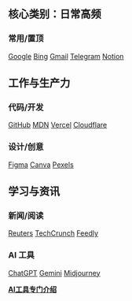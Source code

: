 <div class="nav-page-container" style="font-family: 'Inter', sans-serif;">
<div class="max-w-7xl mx-auto">

<main id="link-grid" class="grid grid-cols-1 md:grid-cols-2 lg:grid-cols-3 gap-6">
<div class="category-card bg-white dark:bg-slate-800 rounded-lg shadow-md p-6">
<h2 class="font-bold text-xl mb-4 text-slate-900 dark:text-white">核心类别：日常高频</h2>
<div class="space-y-4">
<div>
<h3 class="font-semibold text-slate-600 dark:text-slate-400 mb-2">常用/置顶</h3>
<div class="flex flex-wrap gap-2">
<a href="https://www.google.com" target="_blank" class="link-item bg-slate-100 hover:bg-slate-200 dark:bg-slate-700 dark:hover:bg-slate-600 text-sm font-medium py-1 px-3 rounded-full">Google</a>
<a href="https://www.bing.com" target="_blank" class="link-item bg-slate-100 hover:bg-slate-200 dark:bg-slate-700 dark:hover:bg-slate-600 text-sm font-medium py-1 px-3 rounded-full">Bing</a>
<a href="https://mail.google.com" target="_blank" class="link-item bg-slate-100 hover:bg-slate-200 dark:bg-slate-700 dark:hover:bg-slate-600 text-sm font-medium py-1 px-3 rounded-full">Gmail</a>
<a href="https://web.telegram.org" target="_blank" class="link-item bg-slate-100 hover:bg-slate-200 dark:bg-slate-700 dark:hover:bg-slate-600 text-sm font-medium py-1 px-3 rounded-full">Telegram</a>
<a href="https://www.notion.so" target="_blank" class="link-item bg-slate-100 hover:bg-slate-200 dark:bg-slate-700 dark:hover:bg-slate-600 text-sm font-medium py-1 px-3 rounded-full">Notion</a>
</div>
</div>
</div>
</div>
<div class="category-card bg-white dark:bg-slate-800 rounded-lg shadow-md p-6">
<h2 class="font-bold text-xl mb-4 text-slate-900 dark:text-white">工作与生产力</h2>
<div class="space-y-4">
<div>
<h3 class="font-semibold text-slate-600 dark:text-slate-400 mb-2">代码/开发</h3>
<div class="flex flex-wrap gap-2">
<a href="https://github.com" target="_blank" class="link-item bg-slate-100 hover:bg-slate-200 dark:bg-slate-700 dark:hover:bg-slate-600 text-sm font-medium py-1 px-3 rounded-full">GitHub</a>
<a href="https://developer.mozilla.org" target="_blank" class="link-item bg-slate-100 hover:bg-slate-200 dark:bg-slate-700 dark:hover:bg-slate-600 text-sm font-medium py-1 px-3 rounded-full">MDN</a>
<a href="https://vercel.com" target="_blank" class="link-item bg-slate-100 hover:bg-slate-200 dark:bg-slate-700 dark:hover:bg-slate-600 text-sm font-medium py-1 px-3 rounded-full">Vercel</a>
<a href="https://www.cloudflare.com" target="_blank" class="link-item bg-slate-100 hover:bg-slate-200 dark:bg-slate-700 dark:hover:bg-slate-600 text-sm font-medium py-1 px-3 rounded-full">Cloudflare</a>
</div>
</div>
<div>
<h3 class="font-semibold text-slate-600 dark:text-slate-400 mb-2">设计/创意</h3>
<div class="flex flex-wrap gap-2">
<a href="https://www.figma.com" target="_blank" class="link-item bg-slate-100 hover:bg-slate-200 dark:bg-slate-700 dark:hover:bg-slate-600 text-sm font-medium py-1 px-3 rounded-full">Figma</a>
<a href="https://www.canva.com" target="_blank" class="link-item bg-slate-100 hover:bg-slate-200 dark:bg-slate-700 dark:hover:bg-slate-600 text-sm font-medium py-1 px-3 rounded-full">Canva</a>
<a href="https://www.pexels.com" target="_blank" class="link-item bg-slate-100 hover:bg-slate-200 dark:bg-slate-700 dark:hover:bg-slate-600 text-sm font-medium py-1 px-3 rounded-full">Pexels</a>
</div>
</div>
</div>
</div>
<div class="category-card bg-white dark:bg-slate-800 rounded-lg shadow-md p-6">
<h2 class="font-bold text-xl mb-4 text-slate-900 dark:text-white">学习与资讯</h2>
<div class="space-y-4">
<div>
<h3 class="font-semibold text-slate-600 dark:text-slate-400 mb-2">新闻/阅读</h3>
<div class="flex flex-wrap gap-2">
<a href="[可疑链接已删除]" target="_blank" class="link-item bg-slate-100 hover:bg-slate-200 dark:bg-slate-700 dark:hover:bg-slate-600 text-sm font-medium py-1 px-3 rounded-full">Reuters</a>
<a href="https://techcrunch.com" target="_blank" class="link-item bg-slate-100 hover:bg-slate-200 dark:bg-slate-700 dark:hover:bg-slate-600 text-sm font-medium py-1 px-3 rounded-full">TechCrunch</a>
<a href="https://feedly.com" target="_blank" class="link-item bg-slate-100 hover:bg-slate-200 dark:bg-slate-700 dark:hover:bg-slate-600 text-sm font-medium py-1 px-3 rounded-full">Feedly</a>
</div>
</div>
<div>
<h3 class="font-semibold text-slate-600 dark:text-slate-400 mb-2">AI 工具</h3>
<div class="flex flex-wrap gap-2">
<a href="https://chat.openai.com" target="_blank" class="link-item bg-slate-100 hover:bg-slate-200 dark:bg-slate-700 dark:hover:bg-slate-600 text-sm font-medium py-1 px-3 rounded-full">ChatGPT</a>
<a href="https://gemini.google.com" target="_blank" class="link-item bg-slate-100 hover:bg-slate-200 dark:bg-slate-700 dark:hover:bg-slate-600 text-sm font-medium py-1 px-3 rounded-full">Gemini</a>
<a href="https://www.midjourney.com" target="_blank" class="link-item bg-slate-100 hover:bg-slate-200 dark:bg-slate-700 dark:hover:bg-slate-600 text-sm font-medium py-1 px-3 rounded-full">Midjourney</a><br>

<a href="https://www.futuremedia.work/tools-link.html" target="_blank" class="link-item bg-slate-100 hover:bg-slate-200 dark:bg-slate-700 dark:hover:bg-slate-600 text-sm font-medium py-1 px-3 rounded-full"><b>AI工具专门介绍</b>
</a>
</div>
</div>
</div>
</div>
</main>
</div>
</div>